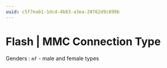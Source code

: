 ```yaml
---
uuid: c5f7eab1-1dcd-4b83-a3ea-20762d9c899b
---
```

# Flash | MMC Connection Type

Genders
: `mf` - male and female types
